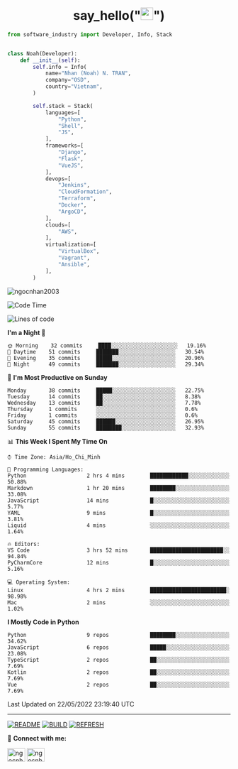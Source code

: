<h1 align="center">say_hello("<img src="https://media.giphy.com/media/hvRJCLFzcasrR4ia7z/giphy.gif" width="28">")</h1>

```python
from software_industry import Developer, Info, Stack


class Noah(Developer):
    def __init__(self):
        self.info = Info(
            name="Nhan (Noah) N. TRAN",
            company="OSD",
            country="Vietnam",
        )

        self.stack = Stack(
            languages=[
                "Python",
                "Shell",
                "JS",
            ],
            frameworks=[
                "Django",
                "Flask",
                "VueJS",
            ],
            devops=[
                "Jenkins",
                "CloudFormation",
                "Terraform",
                "Docker",
                "ArgoCD",
            ],
            clouds=[
                "AWS",
            ],
            virtualization=[
                "VirtualBox",
                "Vagrant",
                "Ansible",
            ],
        )
```
<img src="https://komarev.com/ghpvc/?username=ngocnhan2003&label=Profile%20views&color=0e75b6&style=flat" alt="ngocnhan2003" /> 

<!--START_SECTION:waka-->
![Code Time](http://img.shields.io/badge/Code%20Time-306%20hrs-blue)

![Lines of code](https://img.shields.io/badge/From%20Hello%20World%20I%27ve%20Written-18%20Thousand%20lines%20of%20code-blue)

**I'm a Night 🦉** 

```text
🌞 Morning    32 commits     ████░░░░░░░░░░░░░░░░░░░░░   19.16% 
🌆 Daytime    51 commits     ███████░░░░░░░░░░░░░░░░░░   30.54% 
🌃 Evening    35 commits     █████░░░░░░░░░░░░░░░░░░░░   20.96% 
🌙 Night      49 commits     ███████░░░░░░░░░░░░░░░░░░   29.34%

```
📅 **I'm Most Productive on Sunday** 

```text
Monday       38 commits     █████░░░░░░░░░░░░░░░░░░░░   22.75% 
Tuesday      14 commits     ██░░░░░░░░░░░░░░░░░░░░░░░   8.38% 
Wednesday    13 commits     ██░░░░░░░░░░░░░░░░░░░░░░░   7.78% 
Thursday     1 commits      ░░░░░░░░░░░░░░░░░░░░░░░░░   0.6% 
Friday       1 commits      ░░░░░░░░░░░░░░░░░░░░░░░░░   0.6% 
Saturday     45 commits     ██████░░░░░░░░░░░░░░░░░░░   26.95% 
Sunday       55 commits     ████████░░░░░░░░░░░░░░░░░   32.93%

```


📊 **This Week I Spent My Time On** 

```text
⌚︎ Time Zone: Asia/Ho_Chi_Minh

💬 Programming Languages: 
Python                   2 hrs 4 mins        ████████████░░░░░░░░░░░░░   50.88% 
Markdown                 1 hr 20 mins        ████████░░░░░░░░░░░░░░░░░   33.08% 
JavaScript               14 mins             █░░░░░░░░░░░░░░░░░░░░░░░░   5.77% 
YAML                     9 mins              █░░░░░░░░░░░░░░░░░░░░░░░░   3.81% 
Liquid                   4 mins              ░░░░░░░░░░░░░░░░░░░░░░░░░   1.64%

🔥 Editors: 
VS Code                  3 hrs 52 mins       ███████████████████████░░   94.84% 
PyCharmCore              12 mins             █░░░░░░░░░░░░░░░░░░░░░░░░   5.16%

💻 Operating System: 
Linux                    4 hrs 2 mins        ████████████████████████░   98.98% 
Mac                      2 mins              ░░░░░░░░░░░░░░░░░░░░░░░░░   1.02%

```

**I Mostly Code in Python** 

```text
Python                   9 repos             ████████░░░░░░░░░░░░░░░░░   34.62% 
JavaScript               6 repos             █████░░░░░░░░░░░░░░░░░░░░   23.08% 
TypeScript               2 repos             ██░░░░░░░░░░░░░░░░░░░░░░░   7.69% 
Kotlin                   2 repos             ██░░░░░░░░░░░░░░░░░░░░░░░   7.69% 
Vue                      2 repos             ██░░░░░░░░░░░░░░░░░░░░░░░   7.69%

```



 Last Updated on 22/05/2022 23:19:40 UTC
<!--END_SECTION:waka-->

<hr>

[![README](https://github.com/ngocnhan2003/ngocnhan2003/actions/workflows/000_readme.yml/badge.svg)](https://github.com/ngocnhan2003/ngocnhan2003/actions/workflows/000_readme.yml)
[![BUILD](https://github.com/ngocnhan2003/ngocnhan2003/actions/workflows/001_build.yml/badge.svg)](https://github.com/ngocnhan2003/ngocnhan2003/actions/workflows/001_build.yml)
[![REFRESH](https://github.com/ngocnhan2003/ngocnhan2003/actions/workflows/002_refresh.yml/badge.svg)](https://github.com/ngocnhan2003/ngocnhan2003/actions/workflows/002_refresh.yml)

🔗 **Connect with me:**

<a href="https://linkedin.com/in/ngocnhan2003" target="blank"><img align="center" src="https://raw.githubusercontent.com/rahuldkjain/github-profile-readme-generator/master/src/images/icons/Social/linked-in-alt.svg" alt="ngocnhan2003" height="30" width="40" /></a>
<a href="https://instagram.com/ngocnhan2003" target="blank"><img align="center" src="https://raw.githubusercontent.com/rahuldkjain/github-profile-readme-generator/master/src/images/icons/Social/instagram.svg" alt="ngocnhan2003" height="30" width="40" /></a>
